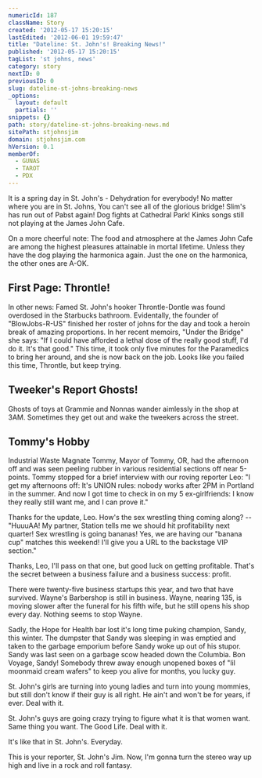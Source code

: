```yaml
---
numericId: 187
className: Story
created: '2012-05-17 15:20:15'
lastEdited: '2012-06-01 19:59:47'
title: "Dateline: St. John's! Breaking News!"
published: '2012-05-17 15:20:15'
tagList: 'st johns, news'
category: story
nextID: 0
previousID: 0
slug: dateline-st-johns-breaking-news
_options:
  layout: default
  partials: ''
snippets: {}
path: story/dateline-st-johns-breaking-news.md
sitePath: stjohnsjim
domain: stjohnsjim.com
hVersion: 0.1
memberOf:
  - GUNAS
  - TAROT
  - PDX
---
```


It is a spring day in St. John's - Dehydration for everybody! No matter where you are in St. Johns, You can't see all of the glorious bridge! Slim's has run out of Pabst again! Dog fights at Cathedral Park! Kinks songs still not playing at the James John Cafe.

On a more cheerful note: The food and atmosphere at the James John Cafe are among the highest pleasures attainable in mortal lifetime. Unless they have the dog playing the harmonica again. Just the one on the harmonica, the other ones are A-OK.

## First Page: Throntle!

In other news: Famed St. John's hooker Throntle-Dontle was found overdosed in the Starbucks bathroom. Evidentally, the founder of "BlowJobs-R-US" finished her roster of johns for the day and took a heroin break of amazing proportions. In her recent memoirs, "Under the Bridge" she says: "If I could have afforded a lethal dose of the really good stuff, I'd do it. It's that good." This time, it took only five minutes for the Paramedics to bring her around, and she is now back on the job. Looks like you failed this time, Throntle, but keep trying.

## Tweeker's Report Ghosts!

Ghosts of toys at Grammie and Nonnas wander aimlessly in the shop at 3AM. Sometimes they get out and wake the tweekers across the street.

## Tommy's Hobby

Industrial Waste Magnate Tommy, Mayor of Tommy, OR, had the afternoon off and was seen peeling rubber in various residential sections off near 5-points. Tommy stopped for a brief interview with our roving reporter Leo: "I get my afternoons off: It's UNION rules: nobody works after 2PM in Portland in the summer. And now I got time to check in on my 5 ex-girlfriends: I know they really still want me, and I can prove it."

Thanks for the update, Leo. How's the sex wrestling thing coming along? -- "HuuuAA! My partner, Station tells me we should hit profitability next quarter! Sex wrestling is going bananas! Yes, we are having our "banana cup" matches this weekend! I'll give you a URL to the backstage VIP section."

Thanks, Leo, I'll pass on that one, but good luck on getting profitable. That's the secret between a business failure and a business success: profit.

There were twenty-five business startups this year, and two that have survived. Wayne's Barbershop is still in business. Wayne, nearing 135, is moving slower after the funeral for his fifth wife, but he still opens his shop every day. Nothing seems to stop Wayne.

Sadly, the Hope for Health bar lost it's long time puking champion, Sandy, this winter. The dumpster that Sandy was sleeping in was emptied and taken to the garbage emporium before Sandy woke up out of his stupor. Sandy was last seen on a garbage scow headed down the Columbia. Bon Voyage, Sandy! Somebody threw away enough unopened boxes of "lil moonmaid cream wafers" to keep you alive for months, you lucky guy.

St. John's girls are turning into young ladies and turn into young mommies, but still don't know if their guy is all right. He ain't and won't be for years, if ever. Deal with it.

St. John's guys are going crazy trying to figure what it is that women want. Same thing you want. The Good Life. Deal with it.

It's like that in St. John's. Everyday.

This is your reporter, St. John's Jim. Now, I'm gonna turn the stereo way up high and live in a rock and roll fantasy.
